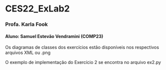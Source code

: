 # CES22_ExLab2
### Profa. Karla Fook
#### Aluno: Samuel Estevão Vendramini (COMP23)

Os diagramas de classes dos exercícios estão disponíveis nos respectivos arquivos XML ou .png

O exemplo de implementação do Exercício 2 se encontra no arquivo ex2.py
